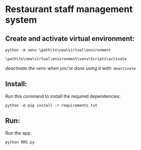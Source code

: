# Restaurant staff management system

## Create and activate virtual environment:

`python -m venv \path\to\new\virtual\environment`

`\path\to\new\virtual\environment\venv\Scripts\activate`

_deactivate the venv when you're done using it with:_ `deactivate`

## Install:

Run this command to install the required dependencies:

`python -m pip install -r requirements.txt`

## Run:

Run the app:

`python RMS.py`


